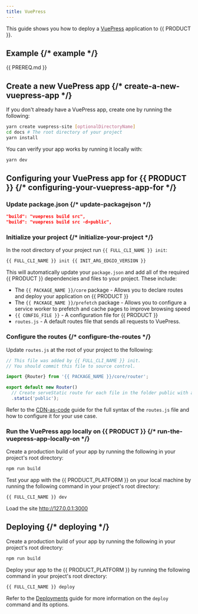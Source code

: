 ```yaml
---
title: VuePress
---
```


This guide shows you how to deploy a [VuePress](https://vuepress.vuejs.org/) application to {{ PRODUCT }}.

## Example {/* example */}

<ExampleButtons
  title="VuePress"
  siteUrl="https://edgio-community-examples-vuepress-live.layer0-limelight.link/"
  repoUrl="https://github.com/edgio-docs/edgio-vuepress-example"
  deployFromRepo
/>

{{ PREREQ.md }}

## Create a new VuePress app {/* create-a-new-vuepress-app */}

If you don't already have a VuePress app, create one by running the following:

```bash
yarn create vuepress-site [optionalDirectoryName]
cd docs # The root directory of your project
yarn install
```

You can verify your app works by running it locally with:

```bash
yarn dev
```

## Configuring your VuePress app for {{ PRODUCT }} {/* configuring-your-vuepress-app-for */}

### Update package.json {/* update-packagejson */}

```json del="1" ins="2"
"build": "vuepress build src",
"build": "vuepress build src -d=public",
```

### Initialize your project {/* initialize-your-project */}

In the root directory of your project run `{{ FULL_CLI_NAME }} init`:

```bash
{{ FULL_CLI_NAME }} init {{ INIT_ARG_EDGIO_VERSION }}
```

This will automatically update your `package.json` and add all of the required {{ PRODUCT }} dependencies and files to your project. These include:

- The `{{ PACKAGE_NAME }}/core` package - Allows you to declare routes and deploy your application on {{ PRODUCT }}
- The `{{ PACKAGE_NAME }}/prefetch` package - Allows you to configure a service worker to prefetch and cache pages to improve browsing speed
- `{{ CONFIG_FILE }}` - A configuration file for {{ PRODUCT }}
- `routes.js` - A default routes file that sends all requests to VuePress.

### Configure the routes {/* configure-the-routes */}

Update `routes.js` at the root of your project to the following:

```js
// This file was added by {{ FULL_CLI_NAME }} init.
// You should commit this file to source control.

import {Router} from '{{ PACKAGE_NAME }}/core/router';

export default new Router()
  // Create serveStatic route for each file in the folder public with a cache-control header of 's-maxage=315360000'
  .static('public');
```

Refer to the [CDN-as-code](/applications/performance/cdn_as_code) guide for the full syntax of the `routes.js` file and how to configure it for your use case.

### Run the VuePress app locally on {{ PRODUCT }} {/* run-the-vuepress-app-locally-on */}

Create a production build of your app by running the following in your project's root directory:

```bash
npm run build
```

Test your app with the {{ PRODUCT_PLATFORM }} on your local machine by running the following command in your project's root directory:

```bash
{{ FULL_CLI_NAME }} dev
```

Load the site http://127.0.0.1:3000

## Deploying {/* deploying */}

Create a production build of your app by running the following in your project's root directory:

```bash
npm run build
```

Deploy your app to the {{ PRODUCT_PLATFORM }} by running the following command in your project's root directory:

```bash
{{ FULL_CLI_NAME }} deploy
```

Refer to the [Deployments](/applications/basics/deployments) guide for more information on the `deploy` command and its options.
